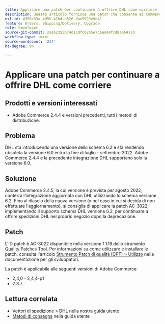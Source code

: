 ```yaml
---
title: Applicare una patch per continuare a offrire DHL come corriere
description: Questo articolo fornisce una patch che consente ai commercianti che utilizzano Adobe Commerce 2.4.4 e versioni precedenti di continuare a offrire la spedizione DHL, dopo che lo schema DHL 6.0 diventerà obsoleto alla fine di luglio - settembre 2022.
exl-id: 4350e83a-495b-41b4-a526-dae5923e9d41
feature: Orders, Shipping/Delivery, Upgrade
role: Developer
source-git-commit: 2aeb2355b74d1cdfc62b5e7c5aa04fcd0a654733
workflow-type: tm+mt
source-wordcount: '234'
ht-degree: 0%

---
```


# Applicare una patch per continuare a offrire DHL come corriere


## Prodotti e versioni interessati

* Adobe Commerce 2.4.4 e versioni precedenti, tutti i metodi di distribuzione.

## Problema

DHL sta introducendo una versione dello schema 6.2 e sta rendendo obsoleta la versione 6.0 entro la fine di luglio - settembre 2022. Adobe Commerce 2.4.4 e la precedente integrazione DHL supportano solo la versione 6.0.

## Soluzione

Adobe Commerce 2.4.5, la cui versione è prevista per agosto 2022, conterrà l’integrazione aggiornata con DHL utilizzando lo schema versione 6.2. Fino al rilascio della nuova versione (o nel caso in cui si decida di non effettuare l&#39;aggiornamento), si consiglia di applicare la patch AC-3022, implementando il supporto schema DHL versione 6.2, per continuare a offrire spedizioni DHL nel proprio negozio dopo la deprecazione.

## Patch

L&#39;ID patch è AC-3022 disponibile nella versione 1.1.16 dello strumento Quality Patches Tool.
Per informazioni su come utilizzare e installare le patch, consulta l&#39;articolo [Strumento Patch di qualità (QPT) > Utilizzo](https://experienceleague.adobe.com/en/docs/commerce-operations/tools/quality-patches-tool/usage) nella documentazione per gli sviluppatori.

La patch è applicabile alle seguenti versioni di Adobe Commerce:

* 2,4,0 - 2,4,4-p1
* 2.3.7.

## Lettura correlata

* [Vettori di spedizione > DHL](https://experienceleague.adobe.com/en/docs/commerce-admin/stores-sales/delivery/shipping-carriers/dhl) nella nostra guida utente
* [Metodi di consegna](https://experienceleague.adobe.com/en/docs/commerce-admin/config/sales/delivery-methods) nella guida utente
